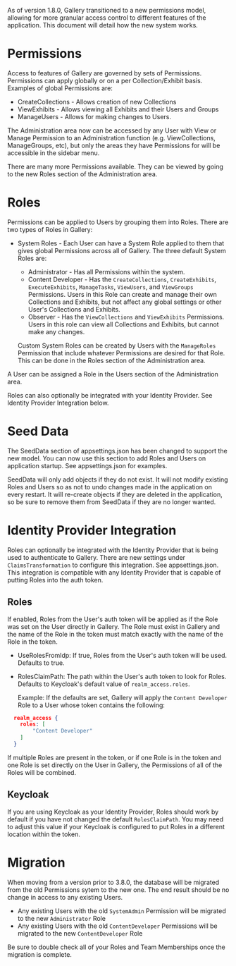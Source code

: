 As of version 1.8.0, Gallery transitioned to a new permissions model, allowing for more granular access control to different features of the application. This document will detail how the new system works.

# Permissions

Access to features of Gallery are governed by sets of Permissions. Permissions can apply globally or on a per Collection/Exhibit basis. Examples of global Permissions are:

- CreateCollections - Allows creation of new Collections
- ViewExhibits - Allows viewing all Exhibits and their Users and Groups
- ManageUsers - Allows for making changes to Users.

The Administration area now can be accessed by any User with View or Manage Permission to an Administration function (e.g. ViewCollections, ManageGroups, etc), but only the areas they have Permissions for will be accessible in the sidebar menu.

There are many more Permissions available. They can be viewed by going to the new Roles section of the Administration area.

# Roles

Permissions can be applied to Users by grouping them into Roles. There are two types of Roles in Gallery:

- System Roles - Each User can have a System Role applied to them that gives global Permissions across all of Gallery. The three default System Roles are:

  - Administrator - Has all Permissions within the system.
  - Content Developer - Has the `CreateCollections`, `CreateExhibits`, `ExecuteExhibits`, `ManageTasks`, `ViewUsers`, and `ViewGroups` Permissions. Users in this Role can create and manage their own Collections and Exhibits, but not affect any global settings or other User's Collections and Exhibits.
  - Observer - Has the `ViewCollections` and `ViewExhibits` Permissions.  Users in this role can view all Collections and Exhibits, but cannot make any changes.

  Custom System Roles can be created by Users with the `ManageRoles` Permission that include whatever Permissions are desired for that Role. This can be done in the Roles section of the Administration area.

A User can be assigned a Role in the Users section of the Administration area.

Roles can also optionally be integrated with your Identity Provider. See Identity Provider Integration below.

# Seed Data

The SeedData section of appsettings.json has been changed to support the new model. You can now use this section to add Roles and Users on application startup. See appsettings.json for examples.

SeedData will only add objects if they do not exist. It will not modify existing Roles and Users so as not to undo changes made in the application on every restart. It will re-create objects if they are deleted in the application, so be sure to remove them from SeedData if they are no longer wanted.

# Identity Provider Integration

Roles can optionally be integrated with the Identity Provider that is being used to authenticate to Gallery. There are new settings under `ClaimsTransformation` to configure this integration. See appsettings.json. This integration is compatible with any Identity Provider that is capable of putting Roles into the auth token.

## Roles

If enabled, Roles from the User's auth token will be applied as if the Role was set on the User directly in Gallery. The Role must exist in Gallery and the name of the Role in the token must match exactly with the name of the Role in the token.

- UseRolesFromIdp: If true, Roles from the User's auth token will be used. Defaults to true.
- RolesClaimPath: The path within the User's auth token to look for Roles. Defaults to Keycloak's default value of `realm_access.roles`.

  Example: If the defaults are set, Gallery will apply the `Content Developer` Role to a User whose token contains the following:

```json
  realm_access {
    roles: [
        "Content Developer"
    ]
  }
```

If multiple Roles are present in the token, or if one Role is in the token and one Role is set directly on the User in Gallery, the Permissions of all of the Roles will be combined.

## Keycloak

If you are using Keycloak as your Identity Provider, Roles should work by default if you have not changed the default `RolesClaimPath`. You may need to adjust this value if your Keycloak is configured to put Roles in a different location within the token.

# Migration

When moving from a version prior to 3.8.0, the database will be migrated from the old Permissions sytem to the new one. The end result should be no change in access to any existing Users.

- Any existing Users with the old `SystemAdmin` Permission will be migrated to the new `Administrator` Role
- Any existing Users with the old `ContentDeveloper` Permissions will be migrated to the new `ContentDeveloper` Role

Be sure to double check all of your Roles and Team Memberships once the migration is complete.
